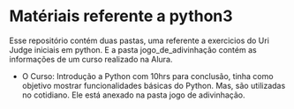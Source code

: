 # Matériais referente a python3
Esse repositório contém duas pastas, uma referente a exercicios do Uri Judge iniciais em python. E a pasta jogo_de_adivinhação contém as informações de um curso realizado na Alura.

- O Curso: Introdução a Python com 10hrs para conclusão, tinha como objetivo mostrar funcionalidades básicas do Python. Mas, são utilizadas no cotidiano. Ele está anexado na pasta jogo de adivinhação.
